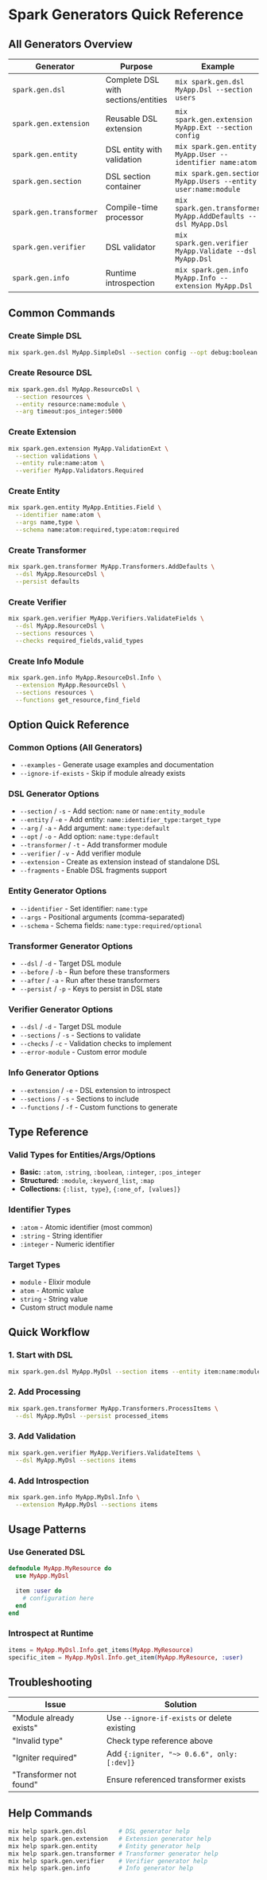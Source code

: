 # Spark Generators Quick Reference

## All Generators Overview

| Generator | Purpose | Example |
|-----------|---------|---------|
| `spark.gen.dsl` | Complete DSL with sections/entities | `mix spark.gen.dsl MyApp.Dsl --section users` |
| `spark.gen.extension` | Reusable DSL extension | `mix spark.gen.extension MyApp.Ext --section config` |
| `spark.gen.entity` | DSL entity with validation | `mix spark.gen.entity MyApp.User --identifier name:atom` |
| `spark.gen.section` | DSL section container | `mix spark.gen.section MyApp.Users --entity user:name:module` |
| `spark.gen.transformer` | Compile-time processor | `mix spark.gen.transformer MyApp.AddDefaults --dsl MyApp.Dsl` |
| `spark.gen.verifier` | DSL validator | `mix spark.gen.verifier MyApp.Validate --dsl MyApp.Dsl` |
| `spark.gen.info` | Runtime introspection | `mix spark.gen.info MyApp.Info --extension MyApp.Dsl` |

## Common Commands

### Create Simple DSL
```bash
mix spark.gen.dsl MyApp.SimpleDsl --section config --opt debug:boolean:false
```

### Create Resource DSL
```bash
mix spark.gen.dsl MyApp.ResourceDsl \
  --section resources \
  --entity resource:name:module \
  --arg timeout:pos_integer:5000
```

### Create Extension
```bash
mix spark.gen.extension MyApp.ValidationExt \
  --section validations \
  --entity rule:name:atom \
  --verifier MyApp.Validators.Required
```

### Create Entity
```bash
mix spark.gen.entity MyApp.Entities.Field \
  --identifier name:atom \
  --args name,type \
  --schema name:atom:required,type:atom:required
```

### Create Transformer
```bash
mix spark.gen.transformer MyApp.Transformers.AddDefaults \
  --dsl MyApp.ResourceDsl \
  --persist defaults
```

### Create Verifier
```bash
mix spark.gen.verifier MyApp.Verifiers.ValidateFields \
  --dsl MyApp.ResourceDsl \
  --sections resources \
  --checks required_fields,valid_types
```

### Create Info Module
```bash
mix spark.gen.info MyApp.ResourceDsl.Info \
  --extension MyApp.ResourceDsl \
  --sections resources \
  --functions get_resource,find_field
```

## Option Quick Reference

### Common Options (All Generators)
- `--examples` - Generate usage examples and documentation
- `--ignore-if-exists` - Skip if module already exists

### DSL Generator Options
- `--section` / `-s` - Add section: `name` or `name:entity_module`
- `--entity` / `-e` - Add entity: `name:identifier_type:target_type`
- `--arg` / `-a` - Add argument: `name:type:default`
- `--opt` / `-o` - Add option: `name:type:default`
- `--transformer` / `-t` - Add transformer module
- `--verifier` / `-v` - Add verifier module
- `--extension` - Create as extension instead of standalone DSL
- `--fragments` - Enable DSL fragments support

### Entity Generator Options
- `--identifier` - Set identifier: `name:type`
- `--args` - Positional arguments (comma-separated)
- `--schema` - Schema fields: `name:type:required/optional`

### Transformer Generator Options
- `--dsl` / `-d` - Target DSL module
- `--before` / `-b` - Run before these transformers
- `--after` / `-a` - Run after these transformers  
- `--persist` / `-p` - Keys to persist in DSL state

### Verifier Generator Options
- `--dsl` / `-d` - Target DSL module
- `--sections` / `-s` - Sections to validate
- `--checks` / `-c` - Validation checks to implement
- `--error-module` - Custom error module

### Info Generator Options
- `--extension` / `-e` - DSL extension to introspect
- `--sections` / `-s` - Sections to include
- `--functions` / `-f` - Custom functions to generate

## Type Reference

### Valid Types for Entities/Args/Options
- **Basic:** `:atom`, `:string`, `:boolean`, `:integer`, `:pos_integer`
- **Structured:** `:module`, `:keyword_list`, `:map`
- **Collections:** `{:list, type}`, `{:one_of, [values]}`

### Identifier Types
- `:atom` - Atomic identifier (most common)
- `:string` - String identifier
- `:integer` - Numeric identifier

### Target Types
- `module` - Elixir module
- `atom` - Atomic value
- `string` - String value
- Custom struct module name

## Quick Workflow

### 1. Start with DSL
```bash
mix spark.gen.dsl MyApp.MyDsl --section items --entity item:name:module
```

### 2. Add Processing
```bash
mix spark.gen.transformer MyApp.Transformers.ProcessItems \
  --dsl MyApp.MyDsl --persist processed_items
```

### 3. Add Validation  
```bash
mix spark.gen.verifier MyApp.Verifiers.ValidateItems \
  --dsl MyApp.MyDsl --sections items
```

### 4. Add Introspection
```bash
mix spark.gen.info MyApp.MyDsl.Info \
  --extension MyApp.MyDsl --sections items
```

## Usage Patterns

### Use Generated DSL
```elixir
defmodule MyApp.MyResource do
  use MyApp.MyDsl
  
  item :user do
    # configuration here
  end
end
```

### Introspect at Runtime
```elixir
items = MyApp.MyDsl.Info.get_items(MyApp.MyResource)
specific_item = MyApp.MyDsl.Info.get_item(MyApp.MyResource, :user)
```

## Troubleshooting

| Issue | Solution |
|-------|----------|
| "Module already exists" | Use `--ignore-if-exists` or delete existing |
| "Invalid type" | Check type reference above |
| "Igniter required" | Add `{:igniter, "~> 0.6.6", only: [:dev]}` |
| "Transformer not found" | Ensure referenced transformer exists |

## Help Commands

```bash
mix help spark.gen.dsl         # DSL generator help
mix help spark.gen.extension   # Extension generator help
mix help spark.gen.entity      # Entity generator help
mix help spark.gen.transformer # Transformer generator help
mix help spark.gen.verifier    # Verifier generator help
mix help spark.gen.info        # Info generator help
```